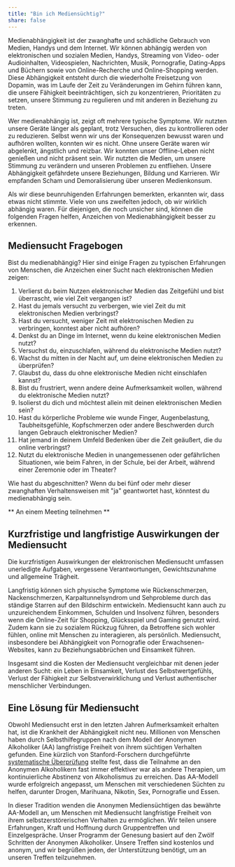 ```yaml
---
title: "Bin ich Mediensüchtig?"
share: false
---
```

Medienabhängigkeit ist der zwanghafte und schädliche Gebrauch von Medien, Handys und dem Internet. Wir können abhängig werden von elektronischen und sozialen Medien, Handys, Streaming von Video- oder Audioinhalten, Videospielen, Nachrichten, Musik, Pornografie, Dating-Apps und Büchern sowie von Online-Recherche und Online-Shopping werden. Diese Abhängigkeit entsteht durch die wiederholte Freisetzung von Dopamin, was im Laufe der Zeit zu Veränderungen im Gehirn führen kann, die unsere Fähigkeit beeinträchtigen, sich zu konzentrieren, Prioritäten zu setzen, unsere Stimmung zu regulieren und mit anderen in Beziehung zu treten.

Wer medienabhängig ist, zeigt oft mehrere typische Symptome. Wir nutzten unsere Geräte länger als geplant, trotz Versuchen, dies zu kontrollieren oder zu reduzieren. Selbst wenn wir uns der Konsequenzen bewusst waren und aufhören wollten, konnten wir es nicht. Ohne unsere Geräte waren wir abgelenkt, ängstlich und reizbar. Wir konnten unser Offline-Leben nicht genießen und nicht präsent sein. Wir nutzten die Medien, um unsere Stimmung zu verändern und unseren Problemen zu entfliehen. Unsere Abhängigkeit gefährdete unsere Beziehungen, Bildung und Karrieren. Wir empfanden Scham und Demoralisierung über unseren Medienkonsum.

Als wir diese beunruhigenden Erfahrungen bemerkten, erkannten wir, dass etwas nicht stimmte. Viele von uns zweifelten jedoch, ob wir wirklich abhängig waren. Für diejenigen, die noch unsicher sind, können die folgenden Fragen helfen, Anzeichen von Medienabhängigkeit besser zu erkennen.

## Mediensucht Fragebogen

Bist du medienabhängig? Hier sind einige Fragen zu typischen Erfahrungen von Menschen, die Anzeichen einer Sucht nach elektronischen Medien zeigen:

1. Verlierst du beim Nutzen elektronischer Medien das Zeitgefühl und bist überrascht, wie viel Zeit vergangen ist?
2. Hast du jemals versucht zu verbergen, wie viel Zeit du mit elektronischen Medien verbringst?
3. Hast du versucht, weniger Zeit mit elektronischen Medien zu verbringen, konntest aber nicht aufhören?
4. Denkst du an Dinge im Internet, wenn du keine elektronischen Medien nutzt?
5. Versuchst du, einzuschlafen, während du elektronische Medien nutzt?
6. Wachst du mitten in der Nacht auf, um deine elektronischen Medien zu überprüfen?
7. Glaubst du, dass du ohne elektronische Medien nicht einschlafen kannst?
8. Bist du frustriert, wenn andere deine Aufmerksamkeit wollen, während du elektronische Medien nutzt?
9. Isolierst du dich und möchtest allein mit deinen elektronischen Medien sein?
10. Hast du körperliche Probleme wie wunde Finger, Augenbelastung, Taubheitsgefühle, Kopfschmerzen oder andere Beschwerden durch langen Gebrauch elektronischer Medien?
11. Hat jemand in deinem Umfeld Bedenken über die Zeit geäußert, die du online verbringst?
12. Nutzt du elektronische Medien in unangemessenen oder gefährlichen Situationen, wie beim Fahren, in der Schule, bei der Arbeit, während einer Zeremonie oder im Theater?

Wie hast du abgeschnitten? Wenn du bei fünf oder mehr dieser zwanghaften Verhaltensweisen mit "ja" geantwortet hast, könntest du medienabhängig sein.

** An einem Meeting teilnehmen **

## Kurzfristige und langfristige Auswirkungen der Mediensucht

Die kurzfristigen Auswirkungen der elektronischen Mediensucht umfassen unerledigte Aufgaben, vergessene Verantwortungen, Gewichtszunahme und allgemeine Trägheit.

Langfristig können sich physische Symptome wie Rückenschmerzen, Nackenschmerzen, Karpaltunnelsyndrom und Sehprobleme durch das ständige Starren auf den Bildschirm entwickeln. Mediensucht kann auch zu unzureichendem Einkommen, Schulden und Insolvenz führen, besonders wenn die Online-Zeit für Shopping, Glücksspiel und Gaming genutzt wird. Zudem kann sie zu sozialem Rückzug führen, da Betroffene sich wohler fühlen, online mit Menschen zu interagieren, als persönlich. Mediensucht, insbesondere bei Abhängigkeit von Pornografie oder Erwachsenen-Websites, kann zu Beziehungsabbrüchen und Einsamkeit führen.

Insgesamt sind die Kosten der Mediensucht vergleichbar mit denen jeder anderen Sucht: ein Leben in Einsamkeit, Verlust des Selbstwertgefühls, Verlust der Fähigkeit zur Selbstverwirklichung und Verlust authentischer menschlicher Verbindungen.

## Eine Lösung für Mediensucht

Obwohl Mediensucht erst in den letzten Jahren Aufmerksamkeit erhalten hat, ist die Krankheit der Abhängigkeit nicht neu. Millionen von Menschen haben durch Selbsthilfegruppen nach dem Modell der Anonymen Alkoholiker (AA) langfristige Freiheit von ihrem süchtigen Verhalten gefunden. Eine kürzlich von Stanford-Forschern durchgeführte [systematische Überprüfung](https://www.nytimes.com/2020/03/11/upshot/alcoholics-anonymous-new-evidence.html) stellte fest, dass die Teilnahme an den Anonymen Alkoholikern fast immer effektiver war als andere Therapien, um kontinuierliche Abstinenz von Alkoholismus zu erreichen. Das AA-Modell wurde erfolgreich angepasst, um Menschen mit verschiedenen Süchten zu helfen, darunter Drogen, Marihuana, Nikotin, Sex, Pornografie und Essen.

In dieser Tradition wenden die Anonymen Mediensüchtigen das bewährte AA-Modell an, um Menschen mit Mediensucht langfristige Freiheit von ihrem selbstzerstörerischen Verhalten zu ermöglichen. Wir teilen unsere Erfahrungen, Kraft und Hoffnung durch Gruppentreffen und Einzelgespräche. Unser Programm der Genesung basiert auf den Zwölf Schritten der Anonymen Alkoholiker. Unsere Treffen sind kostenlos und anonym, und wir begrüßen jeden, der Unterstützung benötigt, um an unseren Treffen teilzunehmen.